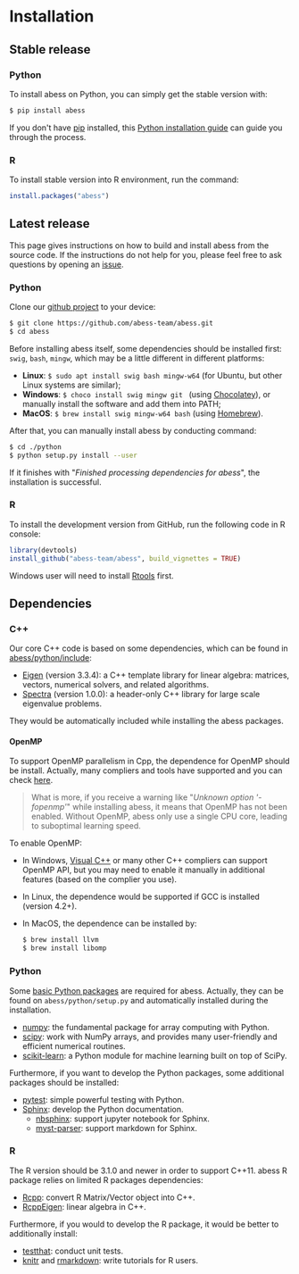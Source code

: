 # Installation

## Stable release

### Python
To install abess on Python, you can simply get the stable version with:

```bash
$ pip install abess
```

If you don't have [pip](https://pip.pypa.io) installed, this [Python installation guide](http://docs.python-guide.org/en/latest/starting/installation/) can guide
you through the process.

### R
To install stable version into R environment, run the command:

```R
install.packages("abess")
```

## Latest release

This page gives instructions on how to build and install abess from the source code. 
If the instructions do not help for you, please feel free to ask questions by opening an [issue](https://github.com/abess-team/abess/issues).

### Python 
Clone our [github project](https://github.com/abess-team/abess) to your device:

```bash
$ git clone https://github.com/abess-team/abess.git
$ cd abess
```

Before installing abess itself, some dependencies should be installed first: `swig`, `bash`, `mingw`, which may be a little different in different platforms:

- **Linux**: `$ sudo apt install swig bash mingw-w64` (for Ubuntu, but other Linux systems are similar);
- **Windows**: `$ choco install swig mingw git ` (using [Chocolatey](https://community.chocolatey.org/packages)), or manually install the software and add them into PATH;
- **MacOS**: `$ brew install swig mingw-w64 bash` (using [Homebrew](https://brew.sh/)).

After that, you can manually install abess by conducting command:

```bash
$ cd ./python
$ python setup.py install --user
```

If it finishes with "*Finished processing dependencies for abess*", the installation is successful.

### R
To install the development version from GitHub, run the following code in R console:

```r
library(devtools)
install_github("abess-team/abess", build_vignettes = TRUE)
```

Windows user will need to install [Rtools](https://cran.r-project.org/bin/windows/Rtools/) first.

## Dependencies

### C++

Our core C++ code is based on some dependencies, which can be found in [abess/python/include](https://github.com/abess-team/abess/tree/master/python/include):

- [Eigen](https://gitlab.com/libeigen/eigen/-/releases) (version 3.3.4):
    a C++ template library for linear algebra: matrices, vectors, numerical solvers, and related algorithms.
- [Spectra](https://github.com/yixuan/spectra/releases/tag/v1.0.0) (version 1.0.0):
    a header-only C++ library for large scale eigenvalue problems.

They would be automatically included while installing the abess packages.

#### OpenMP

To support OpenMP parallelism in Cpp, the dependence for OpenMP should be install. Actually, many compliers and tools have supported and you can check [here](https://www.openmp.org/resources/openmp-compilers-tools/#compilers). 

> What is more, if you receive a warning like "*Unknown option '-fopenmp'*" while installing abess, it means that OpenMP has not been enabled. Without OpenMP, abess only use a single CPU core, leading to suboptimal learning speed.

To enable OpenMP:

- In Windows, [Visual C++](https://visualstudio.microsoft.com/visual-cpp-build-tools/) or many other C++ compliers can support OpenMP API, but you may need to enable it manually in additional features (based on the complier you use).
- In Linux, the dependence would be supported if GCC is installed (version 4.2+).
- In MacOS, the dependence can be installed by:       

    ```bash
    $ brew install llvm
    $ brew install libomp
    ```

### Python

Some [basic Python packages](https://github.com/abess-team/abess/blob/master/python/setup.py#:~:text=install_requires%3D%5B,%5D%2C) are required for abess. Actually, they can be found on 
`abess/python/setup.py` and automatically installed during the installation.

- [numpy](https://pypi.org/project/numpy/): the fundamental package for array computing with Python.
- [scipy](https://pypi.org/project/scipy/): work with NumPy arrays, and provides many user-friendly and efficient numerical routines.
- [scikit-learn](https://pypi.org/project/scikit-learn/): a Python module for machine learning built on top of SciPy. 

Furthermore, if you want to develop the Python packages, some additional packages should be installed:

- [pytest](https://pypi.org/project/pytest/): simple powerful testing with Python.
- [Sphinx](https://pypi.org/project/Sphinx/): develop the Python documentation.
    - [nbsphinx](https://pypi.org/project/nbsphinx/): support jupyter notebook for Sphinx.
    - [myst-parser](https://pypi.org/project/myst-parser/): support markdown for Sphinx.

### R

The R version should be 3.1.0 and newer in order to support C++11. 
abess R package relies on limited R packages dependencies:

- [Rcpp](https://cran.r-project.org/web/packages/Rcpp/index.html): convert R Matrix/Vector object into C++.
- [RcppEigen](https://cran.r-project.org/web/packages/RcppEigen/index.html): linear algebra in C++.

Furthermore, if you would to develop the R package, it would be better to additionally install:

- [testthat](https://cran.r-project.org/web/packages/testthat/index.html): conduct unit tests.
- [knitr](https://cran.r-project.org/web/packages/knitr/index.html) and [rmarkdown](https://cran.r-project.org/web/packages/rmarkdown/index.html): write tutorials for R users.

